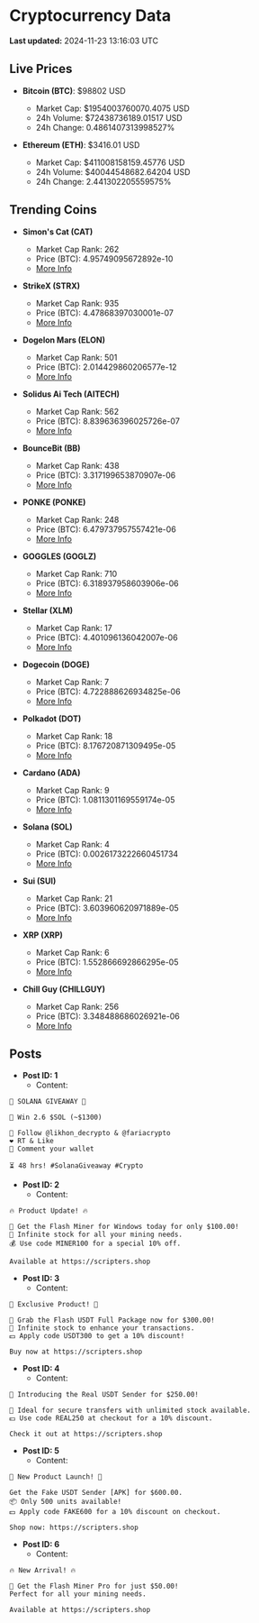 # Cryptocurrency Data

**Last updated:** 2024-11-23 13:16:03 UTC

## Live Prices
- **Bitcoin (BTC)**: $98802 USD
  - Market Cap: $1954003760070.4075 USD
  - 24h Volume: $72438736189.01517 USD
  - 24h Change: 0.4861407313998527%

- **Ethereum (ETH)**: $3416.01 USD
  - Market Cap: $411008158159.45776 USD
  - 24h Volume: $40044548682.64204 USD
  - 24h Change: 2.441302205559575%

## Trending Coins
- **Simon's Cat (CAT)**
  - Market Cap Rank: 262
  - Price (BTC): 4.95749095672892e-10
  - [More Info](https://www.coingecko.com/en/coins/simons-cat)

- **StrikeX (STRX)**
  - Market Cap Rank: 935
  - Price (BTC): 4.47868397030001e-07
  - [More Info](https://www.coingecko.com/en/coins/strike-x)

- **Dogelon Mars (ELON)**
  - Market Cap Rank: 501
  - Price (BTC): 2.014429860206577e-12
  - [More Info](https://www.coingecko.com/en/coins/dogelon-mars)

- **Solidus Ai Tech (AITECH)**
  - Market Cap Rank: 562
  - Price (BTC): 8.839636396025726e-07
  - [More Info](https://www.coingecko.com/en/coins/solidus-ai-tech)

- **BounceBit (BB)**
  - Market Cap Rank: 438
  - Price (BTC): 3.317199653870907e-06
  - [More Info](https://www.coingecko.com/en/coins/bouncebit)

- **PONKE (PONKE)**
  - Market Cap Rank: 248
  - Price (BTC): 6.479737957557421e-06
  - [More Info](https://www.coingecko.com/en/coins/ponke)

- **GOGGLES (GOGLZ)**
  - Market Cap Rank: 710
  - Price (BTC): 6.318937958603906e-06
  - [More Info](https://www.coingecko.com/en/coins/goggles)

- **Stellar (XLM)**
  - Market Cap Rank: 17
  - Price (BTC): 4.401096136042007e-06
  - [More Info](https://www.coingecko.com/en/coins/stellar)

- **Dogecoin (DOGE)**
  - Market Cap Rank: 7
  - Price (BTC): 4.722888626934825e-06
  - [More Info](https://www.coingecko.com/en/coins/dogecoin)

- **Polkadot (DOT)**
  - Market Cap Rank: 18
  - Price (BTC): 8.176720871309495e-05
  - [More Info](https://www.coingecko.com/en/coins/polkadot)

- **Cardano (ADA)**
  - Market Cap Rank: 9
  - Price (BTC): 1.0811301169559174e-05
  - [More Info](https://www.coingecko.com/en/coins/cardano)

- **Solana (SOL)**
  - Market Cap Rank: 4
  - Price (BTC): 0.0026173222660451734
  - [More Info](https://www.coingecko.com/en/coins/solana)

- **Sui (SUI)**
  - Market Cap Rank: 21
  - Price (BTC): 3.603960620971889e-05
  - [More Info](https://www.coingecko.com/en/coins/sui)

- **XRP (XRP)**
  - Market Cap Rank: 6
  - Price (BTC): 1.552866692866295e-05
  - [More Info](https://www.coingecko.com/en/coins/xrp)

- **Chill Guy (CHILLGUY)**
  - Market Cap Rank: 256
  - Price (BTC): 3.348488686026921e-06
  - [More Info](https://www.coingecko.com/en/coins/chill-guy)

## Posts
- **Post ID: 1**
  - Content:
```
🚀 SOLANA GIVEAWAY 🚀

🎁 Win 2.6 $SOL (~$1300)

🤝 Follow @likhon_decrypto & @fariacrypto
❤️ RT & Like
💬 Comment your wallet

⏳ 48 hrs! #SolanaGiveaway #Crypto
```

- **Post ID: 2**
  - Content:
```
🔥 Product Update! 🔥

🚀 Get the Flash Miner for Windows today for only $100.00!
🔋 Infinite stock for all your mining needs.
💰 Use code MINER100 for a special 10% off.

Available at https://scripters.shop
```

- **Post ID: 3**
  - Content:
```
🎁 Exclusive Product! 🎁

💸 Grab the Flash USDT Full Package now for $300.00!
🎉 Infinite stock to enhance your transactions.
💵 Apply code USDT300 to get a 10% discount!

Buy now at https://scripters.shop
```

- **Post ID: 4**
  - Content:
```
💎 Introducing the Real USDT Sender for $250.00!

💼 Ideal for secure transfers with unlimited stock available.
💵 Use code REAL250 at checkout for a 10% discount.

Check it out at https://scripters.shop
```

- **Post ID: 5**
  - Content:
```
🚀 New Product Launch! 🚀

Get the Fake USDT Sender [APK] for $600.00.
📦 Only 500 units available!
💵 Apply code FAKE600 for a 10% discount on checkout.

Shop now: https://scripters.shop
```

- **Post ID: 6**
  - Content:
```
🔥 New Arrival! 🔥

💸 Get the Flash Miner Pro for just $50.00!
Perfect for all your mining needs.

Available at https://scripters.shop
```


